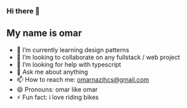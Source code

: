 ### Hi there 👋
## My name is omar
<!--
**omarnazih/omarnazih** is a ✨ _special_ ✨ repository because its `README.md` (this file) appears on your GitHub profile.

Here are some ideas to get you started:

- 🔭 I’m currently working on ...
- 🌱 I’m currently learning ...
- 👯 I’m looking to collaborate on ...
- 🤔 I’m looking for help with ...
- 💬 Ask me about ...
- 📫 How to reach me: ...
- 😄 Pronouns: ...
- ⚡ Fun fact: ...
-->

<!-- - 🔭 I’m currently working on improving my js skills-->
- 🌱 I’m currently learning design patterns 
- 👯 I’m looking to collaborate on any fullstack / web project 
- 🤔 I’m looking for help with typescript 
- 💬 Ask me about anything
- 📫 How to reach me: omarnazihcs@gmail.com
- 😄 Pronouns: omar like omar 
- ⚡ Fun fact: i love riding bikes
